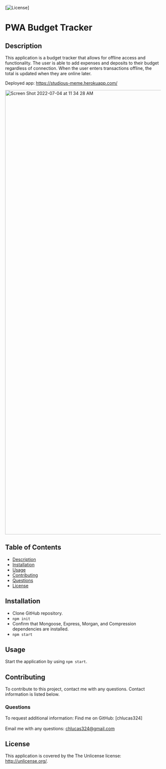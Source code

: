 
  [![License](https://img.shields.io/badge/License-Unlicense-blue.svg)]

  # PWA Budget Tracker

  ## Description
  This application is a budget tracker that allows for offline access and functionality.  The user is able to add expenses and deposits to their budget regardless of connection.  When the user enters transactions offline, the total is updated when they are online later.  

  Deployed app: https://studious-meme.herokuapp.com/

  <img width="1437" alt="Screen Shot 2022-07-04 at 11 34 28 AM" src="https://user-images.githubusercontent.com/91441453/177186455-f7d6aa1d-b925-4c52-9ad2-04920e23039d.png">



  ## Table of Contents
  * [Description](#description)
  * [Installation](#installation)
  * [Usage](#usage)
  * [Contributing](#contributing)
  * [Questions](#questions)
  * [License](#license)
  
  ## Installation
  * Clone GitHub repository. 
  * `npm init` 
  * Confirm that Mongoose, Express, Morgan, and Compression dependencies are installed. 
  * `npm start`

  ## Usage
  Start the application by using `npm start`. 

  ## Contributing
  To contribute to this project, contact me with any questions. Contact information is listed below.


  ### Questions
  To request additional information: 
  Find me on GitHub: [chlucas324]<br /><br />
  Email me with any questions: chlucas324@gmail.com

  ## License
  This application is covered by the The Unlicense license: http://unlicense.org/.

